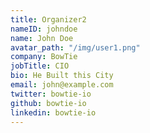 ```yaml
---
title: Organizer2
nameID: johndoe
name: John Doe
avatar_path: "/img/user1.png"
company: BowTie
jobTitle: CIO
bio: He Built this City
email: john@example.com
twitter: bowtie-io
github: bowtie-io
linkedin: bowtie-io
---
```


